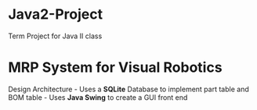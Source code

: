 # Java2-Project
Term Project for Java II class

# MRP System for Visual Robotics
Design Architecture - Uses a **SQLite** Database to implement part table and BOM table - Uses **Java Swing** to create a GUI front end 
